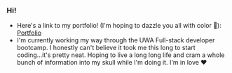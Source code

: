 ### Hi!

- Here's a link to my portfolio! (I'm hoping to dazzle you all with color 🦚): [Portfolio](https://rorylkd.github.io/Portfolio2.0/) 
- I'm currently working my way through the UWA Full-stack developer bootcamp. I honestly can't believe it took me this long to start coding...it's pretty neat. Hoping to live a long long life and cram a whole bunch of information into my skull while I'm doing it. I'm in love ❤️ 
